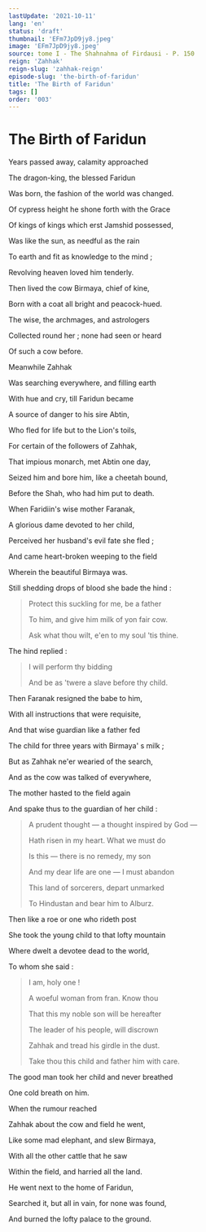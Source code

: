 ```yaml
---
lastUpdate: '2021-10-11'
lang: 'en'
status: 'draft'
thumbnail: 'EFm7JpD9jy8.jpeg'
image: 'EFm7JpD9jy8.jpeg'
source: tome I - The Shahnahma of Firdausi - P. 150
reign: 'Zahhak'
reign-slug: 'zahhak-reign'
episode-slug: 'the-birth-of-faridun'
title: 'The Birth of Faridun'
tags: []
order: '003'
---
```


<!-- LTeX: language=en -->

# The Birth of Faridun

Years passed away, calamity approached

The dragon-king, the blessed Faridun

Was born, the fashion of the world was changed.

Of cypress height he shone forth with the Grace

Of kings of kings which erst Jamshid possessed,

Was like the sun, as needful as the rain

To earth and fit as knowledge to the mind ;

Revolving heaven loved him tenderly.

Then lived the cow Birmaya, chief of kine,

Born with a coat all bright and peacock-hued.

The wise, the archmages, and astrologers

Collected round her ; none had seen or heard

Of such a cow before.

Meanwhile Zahhak

Was searching everywhere, and filling earth

With hue and cry, till Faridun became

A source of danger to his sire Abtin,

Who fled for life but to the Lion's toils,

For certain of the followers of Zahhak,

That impious monarch, met Abtin one day,

Seized him and bore him, like a cheetah bound,

Before the Shah, who had him put to death.

When Faridiin's wise mother Faranak,

A glorious dame devoted to her child,

Perceived her husband's evil fate she fled ;

And came heart-broken weeping to the field

Wherein the beautiful Birmaya was.

Still shedding drops of blood she bade the hind :

> Protect this suckling for me, be a father
>
> To him, and give him milk of yon fair cow.
>
> Ask what thou wilt, e'en to my soul 'tis thine.

The hind replied :

> I will perform thy bidding
>
> And be as 'twere a slave before thy child.

Then Faranak resigned the babe to him,

With all instructions that were requisite,

And that wise guardian like a father fed

The child for three years with Birmaya' s milk ;

But as Zahhak ne'er wearied of the search,

And as the cow was talked of everywhere,

The mother hasted to the field again

And spake thus to the guardian of her child :

> A prudent thought — a thought inspired by God —
>
> Hath risen in my heart. What we must do
>
> Is this — there is no remedy, my son
>
> And my dear life are one — I must abandon
>
> This land of sorcerers, depart unmarked
>
> To Hindustan and bear him to Alburz.

Then like a roe or one who rideth post

She took the young child to that lofty mountain

Where dwelt a devotee dead to the world,

To whom she said :

> I am, holy one !
>
> A woeful woman from fran. Know thou
>
> That this my noble son will be hereafter
>
> The leader of his people, will discrown
>
> Zahhak and tread his girdle in the dust.
>
> Take thou this child and father him with care.

The good man took her child and never breathed

One cold breath on him.

When the rumour reached

Zahhak about the cow and field he went,

Like some mad elephant, and slew Birmaya,

With all the other cattle that he saw

Within the field, and harried all the land.

He went next to the home of Faridun,

Searched it, but all in vain, for none was found,

And burned the lofty palace to the ground.
